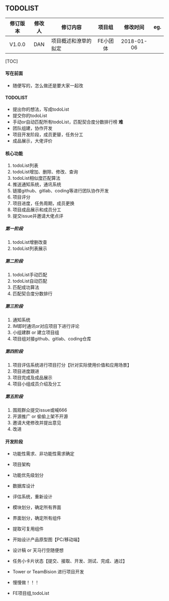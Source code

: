 ## TODOLIST

|  修订版本  | 修改人  | 修订内容       |  项目组  |    修改时间     | eg.  |
| :----: | :--: | ---------- | :---: | :---------: | :--: |
| V1.0.0 | DAN  | 项目概述和潦草的拟定 | FE小团体 | 2018-01-06 |      |

[TOC]

#### 写在前面

- 随便写的，怎么做还是要大家一起改

#### TODOLIST

- 提出你的想法，写成todoList
- 提交你的todoList
- 手动or自动匹配所有todoList，匹配契合度分数排行榜    **难**
- 团队组建，协作开发
- 项目开发阶段，成员更替，任务分工
- 成品展示，大佬评价

#### 核心功能

1. todoList列表
2. todoList增加、删除、修改、查询
3. todoList相似度匹配算法
4. 推送通知系统，通讯系统
5. 链接github、gitlab、coding等进行团队协作开发
6. 项目评分
7. 项目进度，任务周期，成员更换
8. 项目成品展示和成员分工
9. 提交issue并邀请大佬点评

##### 第一阶段

1. todoList增删改查
2. todoList列表展示

##### 第二阶段

1. todoList手动匹配
2. todoList自动匹配
3. 匹配成功算法
4. 匹配契合度分数排行

##### 第三阶段

1. 通知系统
2. IM即时通讯or对应项目下进行评论
3. 小组建群 or 建立项目组
4. 项目组对接github、gitlab、coding仓库

##### 第四阶段

1. 项目评估系统进行项目打分【针对实际使用价值和应用场景】
2. 项目进度跟进
3. 项目完成及成品展示
4. 项目小组成员介绍及分工

##### 第五阶段

1. 围观群众提交issue或喊666
2. 开源推广 or 偷偷上架不开源
3. 邀请大佬修改并提出意见
4. 改进

#### 开发阶段

- 功能性需求、非功能性需求确定
- 项目架构
- 功能优先级划分
- 数据库设计
- 评估系统，重新设计
- 模块划分，确定所有界面
- 界面划分，确定所有组件
- 提取可复用组件
- 开始设计产品原型图【PC/移动端】
- 设计稿 or 天马行空随便想
- 任务小卡片状态【提交、接取、开发、测试、完成、通过】
- Tower or TeamBision 进行项目开发
- 慢慢做！！！

- FE项目组,todoList

